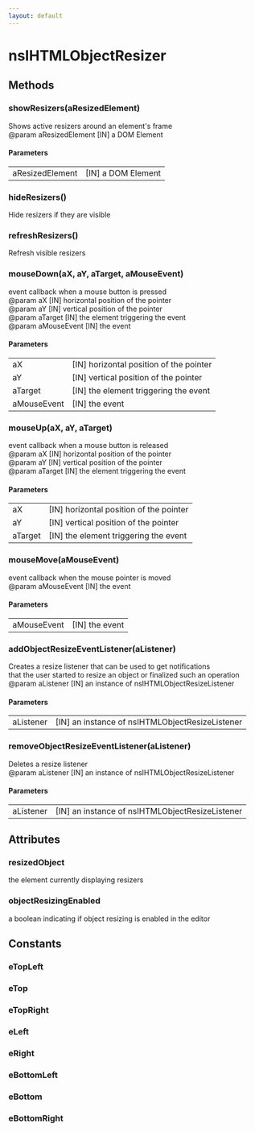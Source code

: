 ```yaml
---
layout: default
---
```


# nsIHTMLObjectResizer #

## Methods ##

### showResizers(aResizedElement) ###
  
Shows active resizers around an element's frame  
@param aResizedElement [IN] a DOM Element  
  

#### Parameters ####

<table>

<tr>
<td>aResizedElement</td>
<td>[IN] a DOM Element  
</td>
</tr>

</table>

### hideResizers() ###
  
Hide resizers if they are visible  
  

### refreshResizers() ###
  
Refresh visible resizers  
  

### mouseDown(aX, aY, aTarget, aMouseEvent) ###
  
event callback when a mouse button is pressed  
@param aX      [IN] horizontal position of the pointer  
@param aY      [IN] vertical position of the pointer  
@param aTarget [IN] the element triggering the event  
@param aMouseEvent [IN] the event  
  

#### Parameters ####

<table>

<tr>
<td>aX</td>
<td>[IN] horizontal position of the pointer  
</td>
</tr>

<tr>
<td>aY</td>
<td>[IN] vertical position of the pointer  
</td>
</tr>

<tr>
<td>aTarget</td>
<td>[IN] the element triggering the event  
</td>
</tr>

<tr>
<td>aMouseEvent</td>
<td>[IN] the event  
</td>
</tr>

</table>

### mouseUp(aX, aY, aTarget) ###
  
event callback when a mouse button is released  
@param aX      [IN] horizontal position of the pointer  
@param aY      [IN] vertical position of the pointer  
@param aTarget [IN] the element triggering the event  
  

#### Parameters ####

<table>

<tr>
<td>aX</td>
<td>[IN] horizontal position of the pointer  
</td>
</tr>

<tr>
<td>aY</td>
<td>[IN] vertical position of the pointer  
</td>
</tr>

<tr>
<td>aTarget</td>
<td>[IN] the element triggering the event  
</td>
</tr>

</table>

### mouseMove(aMouseEvent) ###
  
event callback when the mouse pointer is moved  
@param aMouseEvent [IN] the event  
  

#### Parameters ####

<table>

<tr>
<td>aMouseEvent</td>
<td>[IN] the event  
</td>
</tr>

</table>

### addObjectResizeEventListener(aListener) ###
  
Creates a resize listener that can be used to get notifications  
that the user started to resize an object or finalized such an operation  
@param aListener [IN] an instance of nsIHTMLObjectResizeListener  
  

#### Parameters ####

<table>

<tr>
<td>aListener</td>
<td>[IN] an instance of nsIHTMLObjectResizeListener  
</td>
</tr>

</table>

### removeObjectResizeEventListener(aListener) ###
  
Deletes a resize listener  
@param aListener [IN] an instance of nsIHTMLObjectResizeListener  
  

#### Parameters ####

<table>

<tr>
<td>aListener</td>
<td>[IN] an instance of nsIHTMLObjectResizeListener  
</td>
</tr>

</table>

## Attributes ##

### resizedObject ###
  
the element currently displaying resizers  
  

### objectResizingEnabled ###
  
a boolean indicating if object resizing is enabled in the editor  
  

## Constants ##

### eTopLeft ###

### eTop ###

### eTopRight ###

### eLeft ###

### eRight ###

### eBottomLeft ###

### eBottom ###

### eBottomRight ###
